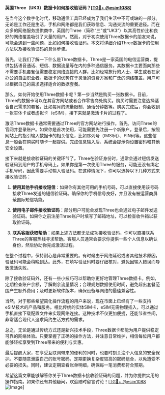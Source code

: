 **英国Three（UK3）数据卡如何接收验证码？[[TG💪+ @esim1088](https://t.me/s/esim1088)]**

在当今这个数字化时代，移动通信工具已经成为了我们生活中不可或缺的一部分。无论是工作还是生活，手机和网络都是我们获取信息、沟通交流的重要途径。而在众多的网络服务提供商中，英国的Three（简称“三”或“UK3”）以其高性价比和良好的网络覆盖吸引了大量的用户。然而，对于初次使用Three数据卡的朋友来说，可能会遇到一些问题，比如如何接收验证码。本文将详细介绍Three数据卡的使用方法以及接收验证码的具体步骤。

首先，让我们了解一下什么是Three数据卡。Three是一家英国的电信运营商，提供包括语音通话、短信、数据流量等在内的多种通信服务。其数据卡主要面向那些不需要手机套餐但需要稳定网络连接的人群，比如经常旅行的人士、学生或者在家办公的自由职业者。数据卡的优势在于灵活的资费方案和广泛的网络覆盖，用户可以根据自己的需求选择适合的数据套餐。

那么，如何开始使用Three数据卡呢？第一步当然是购买一张数据卡。目前，Three的数据卡可以在其官方网站或者合作零售商处购买。购买时需要注意选择适合自己需求的套餐，比如每月的流量限制、通话分钟数等。购买完成后，你会收到一张实体卡或者虚拟卡（eSIM），接下来就是激活卡片的过程了。

激活Three数据卡通常需要通过Three的官方网站进行操作。首先，访问Three的官网并登录账户。如果你是首次使用，可能需要先注册一个新账户。登录后，按照网站上的指引输入数据卡的相关信息，比如序列号（IMSI码）、PIN码等。这些信息一般会在购买时随卡一起提供。完成信息输入后，系统会提示你设置密码和其他安全设置。

接下来就是接收验证码的关键环节了。Three在验证身份时，通常会通过短信发送验证码到用户的手机号码上。如果你是第一次使用Three的服务，可能还没有绑定手机号码，因此需要手动输入验证码。在这种情况下，你可以选择以下几种方式来接收验证码：

1. **使用其他手机接收短信**：如果你有其他可用的手机号码，可以直接使用该号码接收Three发送的短信验证码。确保你的手机信号良好，并且没有被运营商屏蔽国际短信功能。

2. **使用电子邮件接收验证码**：部分用户可能会发现Three也会通过电子邮件发送验证码。如果你之前注册Three账户时填写了邮箱地址，可以检查收件箱以获取验证码。

3. **联系客服获取帮助**：如果上述方法都无法成功接收验证码，你可以直接联系Three的客服热线寻求帮助。客服人员通常会要求你提供一些个人信息以确认身份，然后协助你完成激活过程。

在整个过程中，保持耐心是非常重要的。有时候由于网络延迟或者其他技术原因，验证码可能会稍晚到达。此外，在填写验证码时要仔细核对，避免因输入错误而导致激活失败。

除了接收验证码外，还有一些小技巧可以帮助你更好地管理Three数据卡。例如，定期检查账户余额，了解剩余流量情况；合理规划数据使用时间，避免超出套餐范围产生额外费用；及时更新软件版本，确保设备与网络的最佳兼容性。

当然，对于那些希望简化操作流程的用户来说，现在市面上已经有了一些支持eSIM技术的产品和服务。相比传统的实体SIM卡，eSIM无需物理插入，可以通过手机直接下载配置文件来实现网络连接。这种技术不仅更加便捷，还能节省空间，非常适合现代人追求简约生活方式的需求。

总之，无论是通过传统方式还是新兴技术手段，Three数据卡都能为用户提供稳定可靠的网络体验。只要掌握了正确的操作方法，并注意日常维护，相信每位用户都能够轻松享受到Three带来的便利与实惠。

最后提醒大家，在享受互联网带来的便利的同时，也要时刻关注个人信息的安全保护。不要随意泄露自己的账号密码，定期更换复杂度较高的密码组合，以免遭受不必要的损失。同时，建议定期查看账单明细，确保每一笔消费都符合预期。

希望这篇文章能够解答你关于Three数据卡接收验证码的问题，并为你提供实用的操作指南。如果你还有其他疑问，欢迎随时留言讨论！[[TG💪+ @esim1088](https://t.me/s/esim1088) ![Image](https://i.postimg.cc/4NQfJmqS/Snipaste-2025-05-13-00-14-12.png)]
